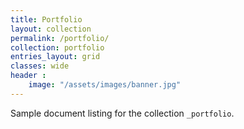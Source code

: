 ```yaml
---
title: Portfolio
layout: collection
permalink: /portfolio/
collection: portfolio
entries_layout: grid
classes: wide
header :
    image: "/assets/images/banner.jpg"
---
```


Sample document listing for the collection `_portfolio`.
